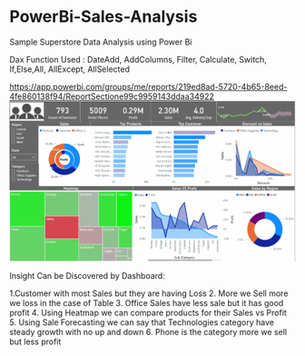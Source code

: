# PowerBi-Sales-Analysis

Sample Superstore Data Analysis using Power Bi

Dax Function Used : DateAdd, AddColumns, Filter, Calculate, Switch, If,Else,All, AllExcept, AllSelected


https://app.powerbi.com/groups/me/reports/219ed8ad-5720-4b65-8eed-4fe860138f94/ReportSectione99c9959143ddaa34922
![](Sample/salesPb1.gif)

Insight Can be Discovered by Dashboard:

1.Customer with most Sales but they are having Loss
2. More we Sell more we loss in the case of Table
3. Office Sales have less sale but it has good profit
4. Using Heatmap we can compare products for their  Sales vs Profit 
5. Using Sale Forecasting we can say that Technologies category have steady growth with no up and down 
6. Phone is the category more we sell but less profit 
